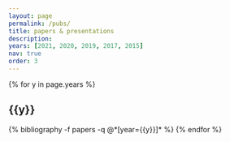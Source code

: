 ```yaml
---
layout: page
permalink: /pubs/
title: papers & presentations
description:
years: [2021, 2020, 2019, 2017, 2015]
nav: true
order: 3
---
```


<div class="publications">

{% for y in page.years %}
  <h2 class="year">{{y}}</h2>
  {% bibliography -f papers -q @*[year={{y}}]* %}
{% endfor %}

</div>
